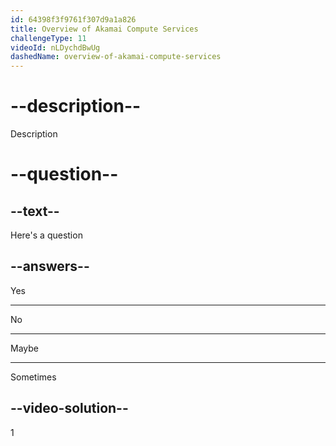 ```yaml
---
id: 64398f3f9761f307d9a1a826
title: Overview of Akamai Compute Services
challengeType: 11
videoId: nLDychdBwUg
dashedName: overview-of-akamai-compute-services
---
```


# --description--

Description

# --question--

## --text--

Here's a question

## --answers--

Yes

---

No

---

Maybe

---

Sometimes

## --video-solution--

1

